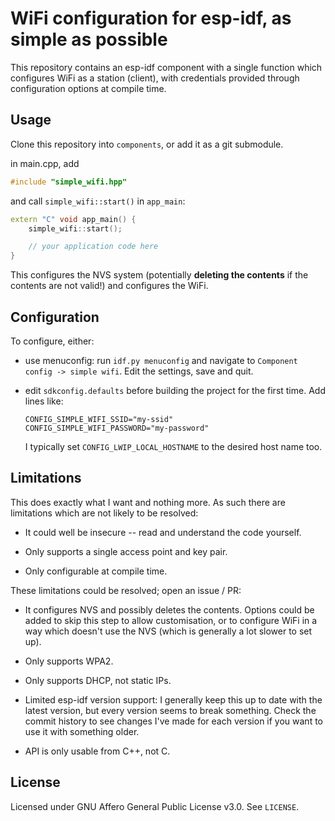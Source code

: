# WiFi configuration for esp-idf, as simple as possible

This repository contains an esp-idf component with a single function which
configures WiFi as a station (client), with credentials provided through
configuration options at compile time.

## Usage

Clone this repository into `components`, or add it as a git submodule.

in main.cpp, add 

```cpp
#include "simple_wifi.hpp"
```

and call `simple_wifi::start()` in `app_main`:

```cpp
extern "C" void app_main() {
    simple_wifi::start();

    // your application code here
}
```

This configures the NVS system (potentially **deleting the contents** if the
contents are not valid!) and configures the WiFi.

## Configuration

To configure, either:

-   use menuconfig: run `idf.py menuconfig` and navigate to `Component config ->
    simple wifi`. Edit the settings, save and quit.

-   edit `sdkconfig.defaults` before building the project for the first time. Add lines like:

    ```
    CONFIG_SIMPLE_WIFI_SSID="my-ssid"
    CONFIG_SIMPLE_WIFI_PASSWORD="my-password"
    ```

    I typically set `CONFIG_LWIP_LOCAL_HOSTNAME` to the desired host name too.

## Limitations

This does exactly what I want and nothing more. As such there are limitations
which are not likely to be resolved:

- It could well be insecure -- read and understand the code yourself.

- Only supports a single access point and key pair.

- Only configurable at compile time.

These limitations could be resolved; open an issue / PR:

- It configures NVS and possibly deletes the contents. Options could be added
  to skip this step to allow customisation, or to configure WiFi in a way which
  doesn't use the NVS (which is generally a lot slower to set up).

- Only supports WPA2.

- Only supports DHCP, not static IPs.

- Limited esp-idf version support: I generally keep this up to date with the
  latest version, but every version seems to break something. Check the commit
  history to see changes I've made for each version if you want to use it with
  something older.

- API is only usable from C++, not C.

## License

Licensed under GNU Affero General Public License v3.0. See `LICENSE`.
